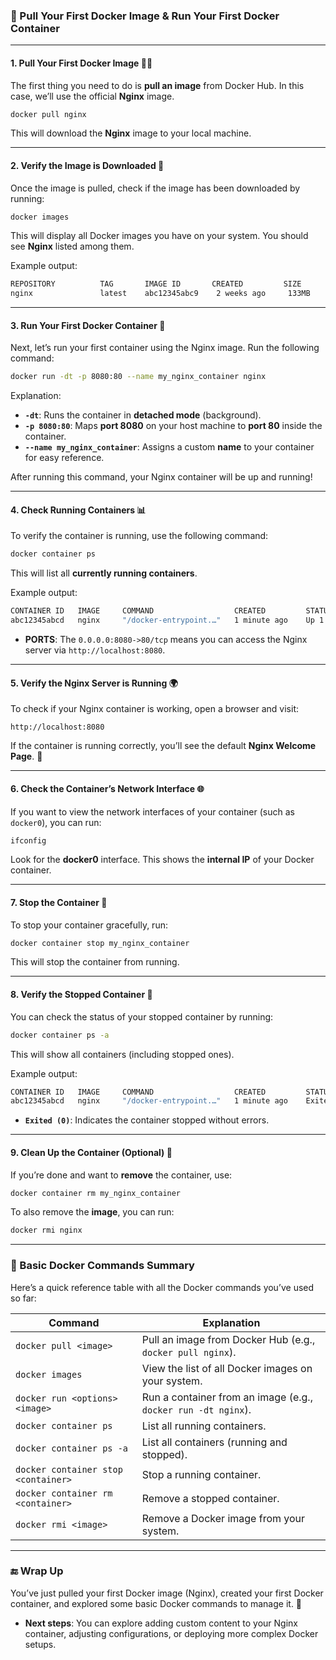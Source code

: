 ### **🔹 Pull Your First Docker Image & Run Your First Docker Container**

---

#### **1. Pull Your First Docker Image** 🐳🔽

The first thing you need to do is **pull an image** from Docker Hub. In this case, we’ll use the official **Nginx** image.

```bash
docker pull nginx
```

This will download the **Nginx** image to your local machine.

---

#### **2. Verify the Image is Downloaded** 📸

Once the image is pulled, check if the image has been downloaded by running:

```bash
docker images
```

This will display all Docker images you have on your system. You should see **Nginx** listed among them.

Example output:

```bash
REPOSITORY          TAG       IMAGE ID       CREATED         SIZE
nginx               latest    abc12345abc9    2 weeks ago     133MB
```

---

#### **3. Run Your First Docker Container** 🚀

Next, let’s run your first container using the Nginx image. Run the following command:

```bash
docker run -dt -p 8080:80 --name my_nginx_container nginx
```

Explanation:

* **`-dt`**: Runs the container in **detached mode** (background).
* **`-p 8080:80`**: Maps **port 8080** on your host machine to **port 80** inside the container.
* **`--name my_nginx_container`**: Assigns a custom **name** to your container for easy reference.

After running this command, your Nginx container will be up and running!

---

#### **4. Check Running Containers** 📊

To verify the container is running, use the following command:

```bash
docker container ps
```

This will list all **currently running containers**.

Example output:

```bash
CONTAINER ID   IMAGE     COMMAND                  CREATED         STATUS         PORTS                  NAMES
abc12345abcd   nginx     "/docker-entrypoint.…"   1 minute ago    Up 1 minute    0.0.0.0:8080->80/tcp   my_nginx_container
```

* **PORTS**: The `0.0.0.0:8080->80/tcp` means you can access the Nginx server via `http://localhost:8080`.

---

#### **5. Verify the Nginx Server is Running** 🌍

To check if your Nginx container is working, open a browser and visit:

```
http://localhost:8080
```

If the container is running correctly, you’ll see the default **Nginx Welcome Page**. 🎉

---

#### **6. Check the Container’s Network Interface** 🌐

If you want to view the network interfaces of your container (such as `docker0`), you can run:

```bash
ifconfig
```

Look for the **docker0** interface. This shows the **internal IP** of your Docker container.

---

#### **7. Stop the Container** 🛑

To stop your container gracefully, run:

```bash
docker container stop my_nginx_container
```

This will stop the container from running.

---

#### **8. Verify the Stopped Container** 🧐

You can check the status of your stopped container by running:

```bash
docker container ps -a
```

This will show all containers (including stopped ones).

Example output:

```bash
CONTAINER ID   IMAGE     COMMAND                  CREATED         STATUS                     PORTS                  NAMES
abc12345abcd   nginx     "/docker-entrypoint.…"   1 minute ago    Exited (0) 2 minutes ago     0.0.0.0:8080->80/tcp   my_nginx_container
```

* **`Exited (0)`**: Indicates the container stopped without errors.

---

#### **9. Clean Up the Container (Optional)** 🧹

If you’re done and want to **remove** the container, use:

```bash
docker container rm my_nginx_container
```

To also remove the **image**, you can run:

```bash
docker rmi nginx
```

---

### **📝 Basic Docker Commands Summary**

Here’s a quick reference table with all the Docker commands you’ve used so far:

| **Command**                         | **Explanation**                                               |
| ----------------------------------- | ------------------------------------------------------------- |
| `docker pull <image>`               | Pull an image from Docker Hub (e.g., `docker pull nginx`).    |
| `docker images`                     | View the list of all Docker images on your system.            |
| `docker run <options> <image>`      | Run a container from an image (e.g., `docker run -dt nginx`). |
| `docker container ps`               | List all running containers.                                  |
| `docker container ps -a`            | List all containers (running and stopped).                    |
| `docker container stop <container>` | Stop a running container.                                     |
| `docker container rm <container>`   | Remove a stopped container.                                   |
| `docker rmi <image>`                | Remove a Docker image from your system.                       |

---

### **🔚 Wrap Up**

You’ve just pulled your first Docker image (Nginx), created your first Docker container, and explored some basic Docker commands to manage it. 🎉

* **Next steps**: You can explore adding custom content to your Nginx container, adjusting configurations, or deploying more complex Docker setups.
